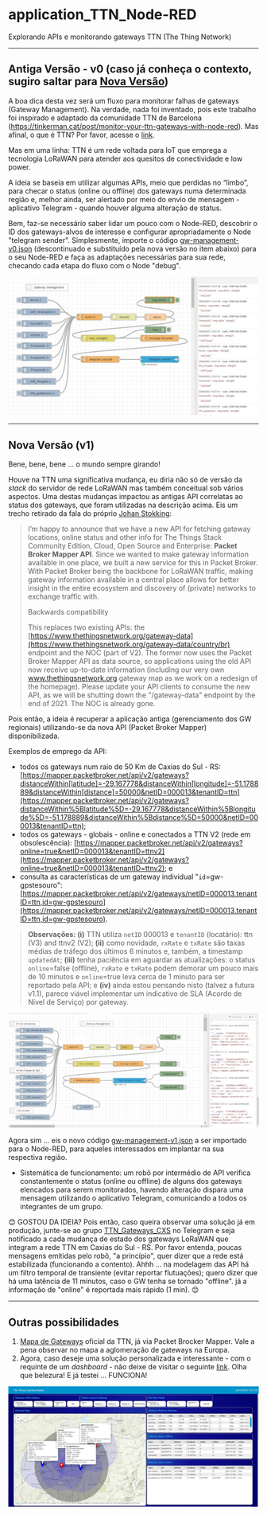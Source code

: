 <a name="ancora"></a>
# application_TTN_Node-RED
Explorando APIs e monitorando gateways TTN (The Thing Network)
***
<a id="ancora1"></a>
## Antiga Versão - v0 (caso já conheça o contexto, sugiro saltar para [Nova Versão](#ancora2))

A boa dica desta vez será um fluxo para monitorar falhas de gateways (Gateway Management). Na verdade, nada foi inventado, pois este trabalho foi inspirado e adaptado da comunidade TTN de Barcelona (https://tinkerman.cat/post/monitor-your-ttn-gateways-with-node-red).  Mas afinal, o que é TTN? Por favor, acesse o [link](https://www.thethingsnetwork.org/).

Mas em uma linha: TTN é um rede voltada para IoT que emprega a tecnologia LoRaWAN para atender aos quesitos de conectividade e low power.

A ideia se baseia em utilizar algumas APIs, meio que perdidas no “limbo”, para checar o status (online ou offline) dos gateways numa determinada região e, melhor ainda, ser alertado por meio do envio de mensagem - aplicativo Telegram - quando houver alguma alteração de status.

Bem, faz-se necessário saber lidar um pouco com o Node-RED, descobrir o ID dos gateways-alvos de interesse e configurar apropriadamente o Node "telegram sender". Simplesmente, importe o código [gw-management-v0.json](https://github.com/Mario-Camara/application_TTN_Node-RED/blob/main/gw-management-v0.json) (descontinuado e substituído pela nova versão no item abaixo) para o seu Node-RED e faça as adaptações necessárias para sua rede, checando cada etapa do fluxo com o Node "debug".

![tela Node-RED](https://github.com/Mario-Camara/application_TTN_Node-RED/blob/main/tela_gw-management.jpg)

***
<a id="ancora2"></a>
## Nova Versão (v1)
Bene, bene, bene ... o mundo sempre girando! 

Houve na TTN uma significativa mudança, eu diria não só de versão da *_stack_* do servidor de rede LoRaWAN mas também conceitual sob vários aspectos. Uma destas mudanças impactou as antigas API correlatas ao status dos gateways, que foram utilizadas na descrição acima. Eis um trecho retirado da fala do próprio [Johan Stokking](https://www.thethingsnetwork.org/forum/t/new-api-for-gateway-mapping-status-and-info/49778): 

>I’m happy to announce that we have a new API for fetching gateway locations, online status and other info for The Things Stack Community Edition, Cloud, Open Source and Enterprise: **Packet Broker Mapper API**. Since we wanted to make gateway information available in one place, we built a new service for this in Packet Broker. With Packet Broker being the backbone for LoRaWAN traffic, making gateway information available in a central place allows for better insight in the entire ecosystem and discovery of (private) networks to exchange traffic with.
>
>Backwards compatibility
>
>This replaces two existing APIs: the [https://www.thethingsnetwork.org/gateway-data](https://www.thethingsnetwork.org/gateway-data/country/br) endpoint and the NOC (part of V2). The former now uses the Packet Broker Mapper API as data source, so applications using the old API now receive up-to-date information (including our very own www.thethingsnetwork.org gateway map as we work on a redesign of the homepage). Please update your API clients to consume the new API, as we will be shutting down the "/gateway-data" endpoint by the end of 2021. The NOC is already gone.


Pois então, a ideia é recuperar a aplicação antiga (gerenciamento dos GW regionais) utilizando-se da nova API (Packet Broker Mapper) disponibilizada. 

Exemplos de emprego da API: 
- todos os gateways num raio de 50 Km de Caxias do Sul - RS: [https://mapper.packetbroker.net/api/v2/gateways?distanceWithin[latitude]=-29.167778&distanceWithin[longitude]=-51.178889&distanceWithin[distance]=50000&netID=000013&tenantID=ttn](https://mapper.packetbroker.net/api/v2/gateways?distanceWithin%5Blatitude%5D=-29.167778&distanceWithin%5Blongitude%5D=-51.178889&distanceWithin%5Bdistance%5D=50000&netID=000013&tenantID=ttn); 
- todos os gateways - globais - online e conectados a TTN V2 (rede em obsolescência): [https://mapper.packetbroker.net/api/v2/gateways?online=true&netID=000013&tenantID=ttnv2](https://mapper.packetbroker.net/api/v2/gateways?online=true&netID=000013&tenantID=ttnv2); e 
- consulta as características de um gateway individual "`id`=gw-gpstesouro": [https://mapper.packetbroker.net/api/v2/gateways/netID=000013,tenantID=ttn,id=gw-gpstesouro](https://mapper.packetbroker.net/api/v2/gateways/netID=000013,tenantID=ttn,id=gw-gpstesouro).

> __Observações: (i)__ TTN utiliza `netID` 000013 e `tenantID` (locatário): ttn (V3) and ttnv2 (V2); __(ii)__ como novidade, `rxRate` e `txRate` são taxas médias de tráfego dos últimos 6 minutos e, também, a timestamp `updatedAt`; __(iii)__ tenha paciência em aguardar as atualizações: o status `online`=false (offline), `rxRate` e `txRate` podem demorar um pouco mais de 10 minutos e `online`=true leva cerca de 1 minuto para ser reportado pela API;  e __(iv)__ ainda estou pensando nisto (talvez a futura v1.1), parece viável implementar um indicativo de SLA (Acordo de Nível de Serviço) por gateway.

![tela Node-RED](https://github.com/Mario-Camara/application_TTN_Node-RED/blob/main/tela_gw-management-v1.jpg?raw=true)

Agora sim ... eis o novo código [gw-management-v1.json](https://github.com/Mario-Camara/application_TTN_Node-RED/blob/main/gw-management-v1.json) a ser importado para o Node-RED, para aqueles interessados em implantar na sua respectiva região.

- Sistemática de funcionamento: um robô por intermédio de API verifica constantemente o status (online ou offline) de alguns dos gateways elencados para serem monitorados, havendo alteração dispara uma mensagem utilizando o aplicativo Telegram, comunicando a todos os integrantes de um grupo.

😊 GOSTOU DA IDEIA? Pois então, caso queira observar uma solução já em produção, junte-se ao grupo [TTN_Gateways_CXS](https://t.me/ttn_gateways_cxs) no Telegram e seja notificado a cada mudança de estado dos gateways LoRaWAN que integram a rede TTN em Caxias do Sul - RS. Por favor entenda, poucas mensagens emitidas pelo robô, "a princípio", quer dizer que a rede está estabilizada (funcionando a contento). Ahhh ... na modelagem das API há um filtro temporal de transiente (evitar reportar flutuações); quero dizer que há uma latência de 11 minutos, caso o GW tenha se tornado "offline". já a informação de "online" é reportada mais rápido (1 min). 😊

***
<a id="ancora3"></a>
## Outras possibilidades

1. [Mapa de Gateways](https://www.thethingsnetwork.org/map) oficial da TTN, já via Packet Brocker Mapper. Vale a pena observar no mapa a aglomeração de gateways na Europa.
2. Agora, caso deseje uma solução personalizada e interessante - com o requinte de um *_dashboard_* - não deixe de visitar o seguinte [link](https://github.com/JohanScheepers/TTN_Gateway_Node). Olha que belezura! E já testei ... FUNCIONA!

![TTN Gateway Radius and New Node](https://github.com/Mario-Camara/application_TTN_Node-RED/blob/main/monitor-gw_caxiasdosul.jpg?raw=true)
